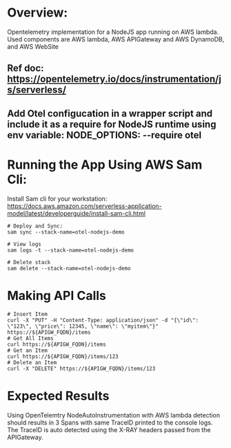 # Overview:
Opentelemetry implementation for a NodeJS app running on AWS lambda. Used components are AWS lambda, AWS APIGateway and AWS DynamoDB, and AWS WebSite
## Ref doc: https://opentelemetry.io/docs/instrumentation/js/serverless/
## Add Otel configucation in a wrapper script and include it as a require for NodeJS runtime using env variable: NODE_OPTIONS: --require otel  

# Running the App Using AWS Sam Cli:
Install Sam cli for your workstation: https://docs.aws.amazon.com/serverless-application-model/latest/developerguide/install-sam-cli.html

```
# Deploy and Sync:
sam sync --stack-name=otel-nodejs-demo

# View logs
sam logs -t --stack-name=otel-nodejs-demo

# Delete stack
sam delete --stack-name=otel-nodejs-demo
```

# Making API Calls
```
# Insert Item
curl -X "PUT" -H "Content-Type: application/json" -d "{\"id\": \"123\", \"price\": 12345, \"name\": \"myitem\"}" https://${APIGW_FQDN}/items
# Get All Items
curl https://${APIGW_FQDN}/items
# Get an Item
curl https://${APIGW_FQDN}/items/123
# Delete an Item
curl -X "DELETE" https://${APIGW_FQDN}/items/123
```

# Expected Results
Using OpenTelemtry NodeAutoInstrumentation with AWS lambda detection should results in 3 Spans with same TraceID printed to the console logs. The TraceID is auto detected using the X-RAY headers passed from the APIGateway. 